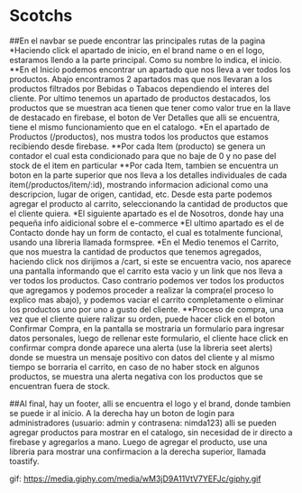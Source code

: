 # Scotchs
##En el navbar se puede encontrar las principales rutas de la pagina
  *Haciendo click el apartado de inicio, en el brand name o en el logo, estaramos llendo a la parte principal. Como su nombre lo indica, el inicio.
      **En el Inicio podemos encontrar un apartado que nos lleva a ver todos los productos. Abajo encontramos 2 apartados mas que nos llevaran a los productos filtrados por Bebidas o Tabacos dependiendo el interes del cliente. Por ultimo tenemos un apartado de productos destacados, los productos que se muestran aca tienen que tener como valor true en la llave de destacado en firebase, el boton de Ver Detalles que alli se encuentra, tiene el mismo funcionamiento que en el catalogo.
  *En el apartado de Productos (/productos), nos mustra todos los productos que estamos recibiendo desde firebase.
     **Por cada Item (producto) se genera un contador el cual esta condicionado para que no baje de 0 y no pase del stock de el item en particular
     **Por cada Item, tambien se encuentra un boton en la parte superior que nos lleva a los detalles individuales de cada item(/productos/item/:id), mostrando 
  informacion adicional como una descripcion, lugar de origen, cantidad, etc. Desde esta parte podemos agregar el producto al carrito, seleccionando la cantidad           de productos que el cliente quiera.
  *El siguiente apartado es el de Nosotros, donde hay una pequeña info aidicional sobre el e-commerce
  *El ultimo apartado es el de Contacto donde hay un form de contacto, el cual es totalmente funcional, usando una libreria llamada formspree.
   *En el Medio tenemos el Carrito, que nos muestra la cantidad de productos que tenemos agregados, haciendo click nos dirijimos a /cart, si este se encuentra vacio, nos aparece una pantalla informando que el carrito esta vacio y un link que nos lleva a ver todos los productos. Caso contrario podemos ver todos los productos que agregamos y podemos proceder a realizar la compra(el proceso lo explico mas abajo), y podemos vaciar el carrito completamente o eliminar los productos uno por uno a gusto del cliente.
        **Proceso de compra, una vez que el cliente quiere ralizar su orden, puede hacer click en el boton Confirmar Compra, en la pantalla se mostraria un formulario para ingresar datos personales, luego de rellenar este formulario, el cliente hace click en confirmar compra donde aparece una alerta (use la libreria seet alerts) donde se muestra un mensaje positivo con datos del cliente y al mismo tiempo se borraria el carrito, en caso de no haber stock en algunos productos, se muestra una alerta negativa con los productos que se encuentran fuera de stock.
        
##Al final, hay un footer, alli se encuentra el logo y el brand, donde tambien se puede ir al inicio. A la derecha hay un boton de login para administradores (usuario: admin y contrasena: nimda123) alli se pueden agregar productos para mostrar en el catalogo, sin necesidad de ir directo a firebase y agregarlos a mano. Luego de agregar el producto, use una libreria para mostrar una confirmacion a la derecha superior, llamada toastify.
   
   
gif: https://media.giphy.com/media/wM3jD9A11VtV7YEFJc/giphy.gif
  
